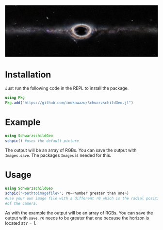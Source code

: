 ![black_hole_example](./example/blackholeimage.jpg)

# Installation

Just run the following code in the REPL to install the package.

```julia
using Pkg
Pkg.add("https://github.com/inokawazu/SchwarzschildGeo.jl")
```

# Example

```julia
using SchwarzschildGeo
schpic() #uses the default picture
```

The output will be an array of RGBs. You can save the output with `Images.save`. 
The packages `Images` is needed for this.

# Usage

```julia
using SchwarzschildGeo
schpic("<pathtoimagefile>"; r0=<number greater than one>) 
#use your own image file with a different r0 which is the radial position
#of the camera.
```

As with the example the output will be an array of RGBs. 
You can save the output with `save`. 
`r0` needs to be greater that one because the horizon is located at $r=1$.
